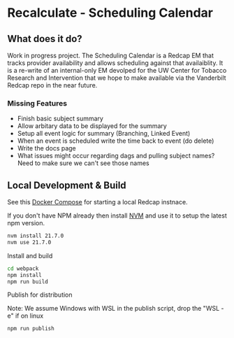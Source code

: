 # Recalculate - Scheduling Calendar

## What does it do?

Work in progress project. The Scheduling Calendar is a Redcap EM that tracks provider availability and allows scheduling against that availaiblity. It is a re-write of an internal-only EM devolped for the UW Center for Tobacco Research and Intervention that we hope to make available via the Vanderbilt Redcap repo in the near future.

### Missing Features

* Finish basic subject summary
* Allow arbitary data to be displayed for the summary
* Setup all event logic for summary (Branching, Linked Event)
* When an event is scheduled write the time back to event (do delete)
* Write the docs page
* What issues might occur regarding dags and pulling subject names? Need to make sure we can't see those names

## Local Development & Build

See this [Docker Compose](https://github.com/123andy/redcap-docker-compose) for starting a local Redcap instnace.

If you don't have NPM already then install [NVM](https://github.com/nvm-sh/nvm) and use it to setup the latest npm version.

```sh
nvm install 21.7.0
nvm use 21.7.0
```

Install and build

```sh
cd webpack
npm install
npm run build
```

Publish for distribution

Note: We assume Windows with WSL in the publish script, drop the "WSL -e" if on linux

```sh
npm run publish
```
